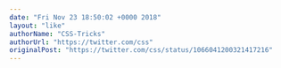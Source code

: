 ```yaml
---
date: "Fri Nov 23 18:50:02 +0000 2018"
layout: "like"
authorName: "CSS-Tricks"
authorUrl: "https://twitter.com/css"
originalPost: "https://twitter.com/css/status/1066041200321417216"
---
```

